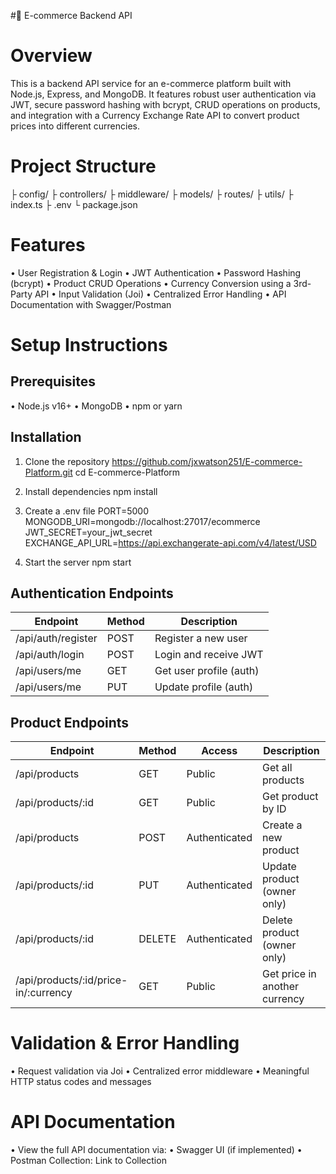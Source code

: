 #🛒 E-commerce Backend API

# Overview
This is a backend API service for an e-commerce platform built with Node.js, Express, and MongoDB. It features robust user authentication via JWT, secure password hashing with bcrypt, CRUD operations on products, and integration with a Currency Exchange Rate API to convert product prices into different currencies.

# Project Structure
├ config/
├ controllers/
├ middleware/
├ models/
├ routes/
├ utils/
├ index.ts
├ .env
└ package.json

# Features
•	User Registration & Login
•	JWT Authentication
•	Password Hashing (bcrypt)
•	Product CRUD Operations
•	Currency Conversion using a 3rd-Party API
•	Input Validation (Joi)
•	Centralized Error Handling
•	API Documentation with Swagger/Postman

# Setup Instructions

## Prerequisites
•	Node.js v16+
•	MongoDB
•	npm or yarn

## Installation
1.	Clone the repository
https://github.com/jxwatson251/E-commerce-Platform.git
cd E-commerce-Platform

2.	Install dependencies
npm install

3.	Create a .env file
PORT=5000
MONGODB_URI=mongodb://localhost:27017/ecommerce
JWT_SECRET=your_jwt_secret
EXCHANGE_API_URL=https://api.exchangerate-api.com/v4/latest/USD

4.	Start the server
npm start

## Authentication Endpoints

| Endpoint           | Method | Description              |
|--------------------|--------|--------------------------|
| /api/auth/register | POST   | Register a new user      |
| /api/auth/login    | POST   | Login and receive JWT    |
| /api/users/me      | GET    | Get user profile (auth)  |
| /api/users/me      | PUT    | Update profile (auth)    |

## Product Endpoints

| Endpoint                              | Method | Access        | Description                          |
|---------------------------------------|--------|---------------|--------------------------------------|
| /api/products                         | GET    | Public        | Get all products                     |
| /api/products/:id                     | GET    | Public        | Get product by ID                    |
| /api/products                         | POST   | Authenticated | Create a new product                 |
| /api/products/:id                     | PUT    | Authenticated | Update product (owner only)          |
| /api/products/:id                     | DELETE | Authenticated | Delete product (owner only)          |
| /api/products/:id/price-in/:currency  | GET    | Public        | Get price in another currency        |

# Validation & Error Handling
•	Request validation via Joi
•	Centralized error middleware
•	Meaningful HTTP status codes and messages

# API Documentation
•	View the full API documentation via:
•	Swagger UI (if implemented)
•	Postman Collection: Link to Collection
